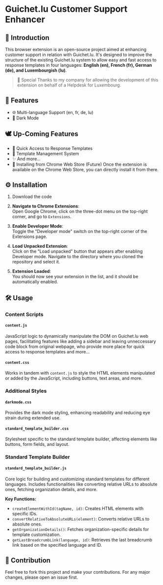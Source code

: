 # Guichet.lu Customer Support Enhancer

## 📌 Introduction

This browser extension is an open-source project aimed at enhancing customer support in relation with Guichet.lu. It's designed to improve the structure of the existing Guichet.lu system to allow easy and fast access to response templates in four languages: **English (en), French (fr), German (de), and Luxembourgish (lu)**.

> 🌟 Special Thanks to my company for allowing the development of this extension on behalf of a Helpdesk for Luxembourg.

## 🚀 Features

- 🌐 Multi-language Support (en, fr, de, lu)
- 🌙 Dark Mode


## 🕊️ Up-Coming Features

- 📑 Quick Access to Response Templates
- 💼 Template Management System
- ✨ And more...
- 🪇 Installing from Chrome Web Store (Future) Once the extension is available on the Chrome Web Store, you can directly install it from there.

## ⚙️ Installation

1. Download the code

2. **Navigate to Chrome Extensions**:  
Open Google Chrome, click on the three-dot menu on the top-right corner, and go to `Extensions`.

3. **Enable Developer Mode**:  
Toggle the "Developer mode" switch on the top-right corner of the Extensions page.

4. **Load Unpacked Extension**:  
Click on the "Load unpacked" button that appears after enabling Developer mode. Navigate to the directory where you cloned the repository and select it.

5. **Extension Loaded**:  
You should now see your extension in the list, and it should be automatically enabled.



## 🛠️ Usage

### Content Scripts

#### `content.js`

JavaScript logic to dynamically manipulate the DOM on Guichet.lu web pages, facilitating features like adding a sidebar and leaving unneccessary code block from original webpage, who provide more place for quick access to response templates and more...

#### `content.css`

Works in tandem with `content.js` to style the HTML elements manipulated or added by the JavaScript, including buttons, text areas, and more.

### Additional Styles

#### `darkmode.css`

Provides the dark mode styling, enhancing readability and reducing eye strain during extended use.

#### `standard_template_builder.css`

Stylesheet specific to the standard template builder, affecting elements like buttons, form fields, and layout.

### Standard Template Builder

#### `standard_template_builder.js`

Core logic for building and customizing standard templates for different languages. Includes functionalities like converting relative URLs to absolute ones, fetching organization details, and more.

**Key Functions:**
- `createElementWithId(tagName, id)`: Creates HTML elements with specific IDs.
- `convertRelativeToAbsoluteURLs(element)`: Converts relative URLs to absolute ones.
- `getOrganizationDetails()`: Fetches organization-specific details for template customization.
- `getLastBreadcrumbLink(language, id)`: Retrieves the last breadcrumb link based on the specified language and ID.

## 👥 Contribution

Feel free to fork this project and make your contributions. For any major changes, please open an issue first.
